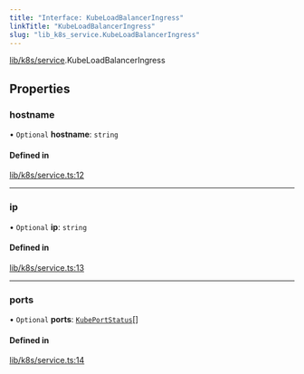 ```yaml
---
title: "Interface: KubeLoadBalancerIngress"
linkTitle: "KubeLoadBalancerIngress"
slug: "lib_k8s_service.KubeLoadBalancerIngress"
---
```


[lib/k8s/service](../modules/lib_k8s_service.md).KubeLoadBalancerIngress

## Properties

### hostname

• `Optional` **hostname**: `string`

#### Defined in

[lib/k8s/service.ts:12](https://github.com/headlamp-k8s/headlamp/blob/45b84205/frontend/src/lib/k8s/service.ts#L12)

___

### ip

• `Optional` **ip**: `string`

#### Defined in

[lib/k8s/service.ts:13](https://github.com/headlamp-k8s/headlamp/blob/45b84205/frontend/src/lib/k8s/service.ts#L13)

___

### ports

• `Optional` **ports**: [`KubePortStatus`](lib_k8s_service.KubePortStatus.md)[]

#### Defined in

[lib/k8s/service.ts:14](https://github.com/headlamp-k8s/headlamp/blob/45b84205/frontend/src/lib/k8s/service.ts#L14)

